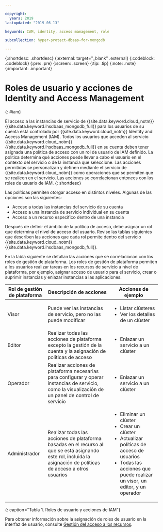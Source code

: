 ```yaml
---

copyright:
  years: 2019
lastupdated: "2019-06-13"

keywords: IAM, identity, access management, role

subcollection: hyper-protect-dbaas-for-mongodb

---
```


{:shortdesc: .shortdesc}
{:external: target="_blank" .external}
{:codeblock: .codeblock}
{:pre: .pre}
{:screen: .screen}
{:tip: .tip}
{:note: .note}
{:important: .important}

# Roles de usuario y acciones de Identity and Access Management
{: #iam}

El acceso a las instancias de servicio de {{site.data.keyword.cloud_notm}} {{site.data.keyword.ihsdbaas_mongodb_full}} para los usuarios de su cuenta está controlado por {{site.data.keyword.cloud_notm}} Identity and Access Management (IAM). Todos los usuarios que acceden al servicio {{site.data.keyword.cloud_notm}} {{site.data.keyword.ihsdbaas_mongodb_full}} en su cuenta deben tener asignada una política de acceso con un rol de usuario de IAM definido. La política determina qué acciones puede llevar a cabo el usuario en el contexto del servicio o de la instancia que seleccione. Las acciones permitidas se personalizan y definen mediante el servicio de {{site.data.keyword.cloud_notm}} como operaciones que se permiten que se realicen en el servicio. Las acciones se correlacionan entonces con los roles de usuario de IAM.
{: shortdesc}

Las políticas permiten otorgar acceso en distintos niveles. Algunas de las opciones son las siguientes:

* Acceso a todas las instancias del servicio de su cuenta
* Acceso a una instancia de servicio individual en su cuenta
* Acceso a un recurso específico dentro de una instancia

Después de definir el ámbito de la política de acceso, debe asignar un rol que determina el nivel de acceso del usuario. Revise las tablas siguientes que describen las acciones que cada rol permite dentro del servicio {{site.data.keyword.cloud_notm}} {{site.data.keyword.ihsdbaas_mongodb_full}}.

En la tabla siguiente se detallan las acciones que se correlacionan con los roles de gestión de plataforma. Los roles de gestión de plataforma permiten a los usuarios realizar tareas en los recursos de servicio a nivel de plataforma, por ejemplo, asignar acceso de usuario para el servicio, crear o suprimir instancias y enlazar instancias a las aplicaciones.

|Rol de gestión de plataforma|Descripción de acciones|Acciones de ejemplo                                                 |
|------------------------|----------------------|----------------------------------------------------------------|
|Visor                  |Puede ver las instancias de servicio, pero no las puede modificar|<ul><li>Listar clústeres</li><li>Ver los detalles de un clúster</li></ul>|
|Editor                  |Realizar todas las acciones de plataforma excepto la gestión de la cuenta y la asignación de políticas de acceso|<ul><li>Enlazar un servicio a un clúster</li></ul>|
|Operador                |Realizar acciones de plataforma necesarias para configurar y operar instancias de servicio, como la visualización de un panel de control de servicio|<ul><li>Enlazar un servicio a un clúster</li></ul>|
|Administrador           |Realizar todas las acciones de plataforma basadas en el recurso al que se está asignando este rol, incluida la asignación de políticas de acceso a otros usuarios|<ul><li>Eliminar un clúster</li><li>Crear un clúster</li><li>Actualizar políticas de acceso de usuarios</li><li>Todas las acciones que puede realizar un visor, un editor, y un operador</li></ul>|
{: caption="Tabla 1. Roles de usuario y acciones de IAM"}

Para obtener información sobre la asignación de roles de usuario en la interfaz de usuario, consulte [Gestión del acceso a los recursos](/docs/iam?topic=iam-iammanidaccser#iammanidaccser).
